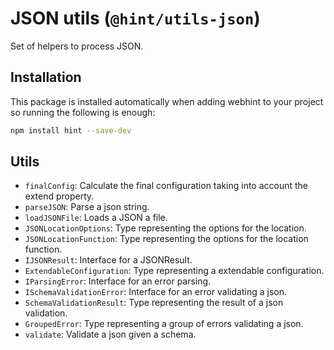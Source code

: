 # JSON utils (`@hint/utils-json`)

Set of helpers to process JSON.

## Installation

This package is installed automatically when adding webhint to your project
so running the following is enough:

```bash
npm install hint --save-dev
```

## Utils

* `finalConfig`: Calculate the final configuration taking into account the
  extend property.
* `parseJSON`: Parse a json string.
* `loadJSONFile`: Loads a JSON a file.
* `JSONLocationOptions`: Type representing the options for the location.
* `JSONLocationFunction`: Type representing the options for the location
  function.
* `IJSONResult`: Interface for a JSONResult.
* `ExtendableConfiguration`: Type representing a extendable configuration.
* `IParsingError`: Interface for an error parsing.
* `ISchemaValidationError`: Interface for an error validating a json.
* `SchemaValidationResult`: Type representing the result of a json validation.
* `GroupedError`: Type representing a group of errors validating a json.
* `validate`: Validate a json given a schema.
